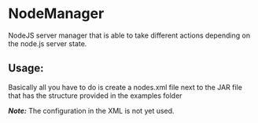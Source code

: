 NodeManager
===========

NodeJS server manager that is able to take different actions depending on the node.js server state.

Usage:
---------

Basically all you have to do is create a nodes.xml file next to the JAR file that has the structure provided in the
examples folder

***Note:*** The <log /> configuration in the XML is not yet used.
